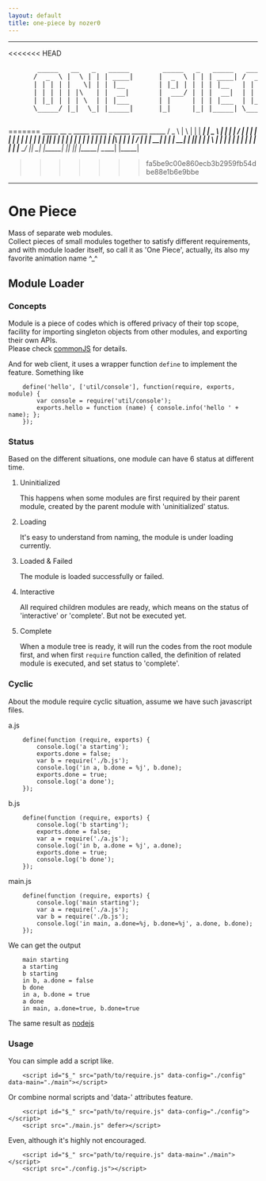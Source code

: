 ```yaml
---
layout: default
title: one-piece by nozer0
---
```


*******************************************************************************
<<<<<<< HEAD
<pre class="logo">
       _____   __   _   _____        _____   _   _____   _____   _____       
      /  _  \ |  \ | | | ____|      |  _  \ | | | ____| /  ___| | ____|      
      | | | | |   \| | | |__        | |_| | | | | |__   | |     | |__        
      | | | | | |\   | |  __|       |  ___/ | | |  __|  | |     |  __|       
      | |_| | | | \  | | |___       | |     | | | |___  | |___  | |___       
      \_____/ |_|  \_| |_____|      |_|     |_| |_____| \_____| |_____|      

</pre>
=======
       _____   __   _   _____        _____   _   _____   _____   _____
      /  _  \ |  \ | | | ____|      |  _  \ | | | ____| /  ___| | ____|
      | | | | |   \| | | |__        | |_| | | | | |__   | |     | |__
      | | | | | |\   | |  __|       |  ___/ | | |  __|  | |     |  __|
      | |_| | | | \  | | |___       | |     | | | |___  | |___  | |___
      \_____/ |_|  \_| |_____|      |_|     |_| |_____| \_____| |_____|

>>>>>>> fa5be9c00e860ecb3b2959fb54dbe88e1b6e9bbe
*******************************************************************************

One Piece
=========

Mass of separate web modules.  
Collect pieces of small modules together to satisfy different requirements, and with module loader itself, so call it as 'One Piece', actually, its also my favorite animation name ^_^

Module Loader
-------------

### Concepts ###

Module is a piece of codes which is offered privacy of their top scope, facility for importing singleton objects from other modules, and exporting their own APIs.  
Please check [commonJS](http://wiki.commonjs.org/wiki/Modules/1.1.1) for details.

And for web client, it uses a wrapper function `define` to implement the feature. Something like

		define('hello', ['util/console'], function(require, exports, module) {
			var console = require('util/console');
			exports.hello = function (name) { console.info('hello ' + name); };
		});

### Status ###

Based on the different situations, one module can have 6 status at different time.

1. Uninitialized

	This happens when some modules are first required by their parent module, created by the parent module with 'uninitialized' status.

2. Loading

	It's easy to understand from naming, the module is under loading currently.

3. Loaded & Failed

	The module is loaded successfully or failed.

4. Interactive

	All required children modules are ready, which means on the status of 'interactive' or 'complete'. But not be executed yet.

5. Complete

	When a module tree is ready, it will run the codes from the root module first, and when first `require` function called, the definition of related module is executed, and set status to 'complete'.

### Cyclic ###

About the module require cyclic situation, assume we have such javascript files.

a.js

		define(function (require, exports) {
			console.log('a starting');
			exports.done = false;
			var b = require('./b.js');
			console.log('in a, b.done = %j', b.done);
			exports.done = true;
			console.log('a done');
		});

b.js

		define(function (require, exports) {
			console.log('b starting');
			exports.done = false;
			var a = require('./a.js');
			console.log('in b, a.done = %j', a.done);
			exports.done = true;
			console.log('b done');
		});

main.js

		define(function (require, exports) {
			console.log('main starting');
			var a = require('./a.js');
			var b = require('./b.js');
			console.log('in main, a.done=%j, b.done=%j', a.done, b.done);
		});

We can get the output

		main starting
		a starting
		b starting
		in b, a.done = false
		b done
		in a, b.done = true
		a done
		in main, a.done=true, b.done=true

The same result as [nodejs](http://nodejs.org/api/modules.html)

### Usage ###

You can simple add a script like.

		<script id="$_" src="path/to/require.js" data-config="./config" data-main="./main"></script>

Or combine normal scripts and 'data-' attributes feature.

		<script id="$_" src="path/to/require.js" data-config="./config"></script>
		<script src="./main.js" defer></script>

Even, although it's highly not encouraged.

		<script id="$_" src="path/to/require.js" data-main="./main"></script>
		<script src="./config.js"></script>
